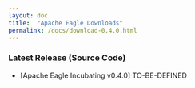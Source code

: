 ```yaml
---
layout: doc
title:  "Apache Eagle Downloads" 
permalink: /docs/download-0.4.0.html
---
```


### **Latest Release (Source Code)** 

* [Apache Eagle Incubating v0.4.0] TO-BE-DEFINED

<br/>
